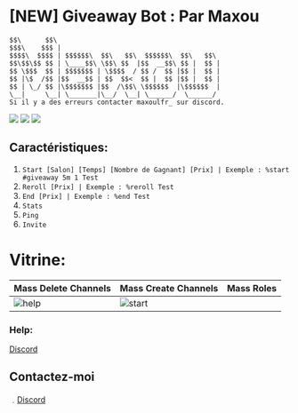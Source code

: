 # [NEW] Giveaway Bot : Par Maxou

    $$\      $$\                                         
    $$$\    $$$ |                                        
    $$$$\  $$$$ | $$$$$$\  $$\   $$\  $$$$$$\  $$\   $$\ 
    $$\$$\$$ $$ | \____$$\ \$$\ $$  |$$  __$$\ $$ |  $$ |
    $$ \$$$  $$ | $$$$$$$ | \$$$$  / $$ /  $$ |$$ |  $$ |
    $$ |\$  /$$ |$$  __$$ | $$  $$<  $$ |  $$ |$$ |  $$ |
    $$ | \_/ $$ |\$$$$$$$ |$$  /\$$\ \$$$$$$  |\$$$$$$  |
    \__|     \__| \_______|\__/  \__| \______/  \______/  
    Si il y a des erreurs contacter maxoulfr_ sur discord.

![](https://img.shields.io/github/watchers/Maxoulfrdev/Nuke-bot?style=social) ![](https://img.shields.io/github/stars/Maxoulfrdev/Nuke-bot?style=social) ![](https://img.shields.io/github/forks/Maxoulfrdev/Nuke-bot?style=social)

## Caractéristiques:
1. `Start [Salon] [Temps] [Nombre de Gagnant] [Prix] | Exemple : %start #giveaway 5m 1 Test`
2. `Reroll [Prix] | Exemple : %reroll Test`
3. `End [Prix] | Exemple : %end Test`
4. `Stats`
5. `Ping`
6. `Invite`

# Vitrine: 

| Mass Delete Channels | Mass Create Channels | Mass Roles |
| ------------- | ------------- | ------------- |
| ![help](https://cdn.discordapp.com/attachments/1322239473622323230/1322245407237210243/image.png?ex=67702c7f&is=676edaff&hm=1f8e1ec5e933e7212f6d300d17bec6c8f0adb3c57c9dcefa5a801cf8fa3e193f&) | ![start](https://cdn.discordapp.com/attachments/1322239473622323230/1322245788880863242/image.png?ex=67702cda&is=676edb5a&hm=b95d397a7eec70d073ee4c1b83fb2ff6d74c5580298e39cab80f0dfc03969d2d&) |

### Help:
[Discord](https://discord.gg/qTeUUaBKWe)

## Contactez-moi

﹒[Discord](https://discord.gg/qTeUUaBKWe)
